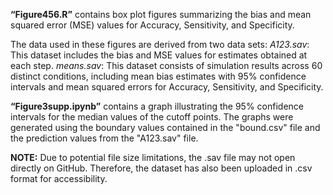 **“Figure456.R”** contains box plot figures summarizing the bias and mean squared error (MSE) values for Accuracy, Sensitivity, and Specificity.

The data used in these figures are derived from two data sets:
*A123.sav*: This dataset includes the bias and MSE values for estimates obtained at each step.
*means.sav*: This dataset consists of simulation results across 60 distinct conditions, including mean bias estimates with 95% confidence intervals and mean squared errors for Accuracy, Sensitivity, and Specificity. 

**“Figure3supp.ipynb”** contains a graph illustrating the 95% confidence intervals for the median values of the cutoff points. The graphs were generated using the boundary values contained in the "bound.csv" file and the prediction values from the "A123.sav" file.


**NOTE:** Due to potential file size limitations, the .sav file may not open directly on GitHub. Therefore, the dataset has also been uploaded in .csv format for accessibility.
